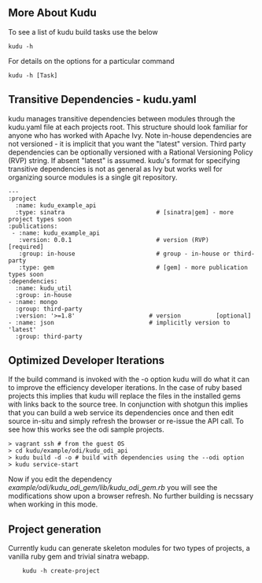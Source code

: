 ## More About Kudu

To see a list of kudu build tasks use the below

```
kudu -h
```

For details on the options for a particular command

```
kudu -h [Task]
```
## Transitive Dependencies - kudu.yaml

kudu manages transitive dependencies between modules through the kudu.yaml file at each projects root.  This structure should look familiar for anyone who has worked with Apache Ivy.  Note in-house dependencies are not versioned - it is implicit that you want the "latest" version. Third party dependencies can be optionally versioned with a Rational Versioning Policy (RVP) string.  If absent "latest" is assumed.  kudu's format for specifying transitive dependencies is not as general as Ivy but works well for organizing source modules is a single git repository.

```
---
:project
  :name: kudu_example_api
  :type: sinatra                          # [sinatra|gem] - more project types soon
:publications:
 - :name: kudu_example_api
   :version: 0.0.1                        # version (RVP)    [required]
   :group: in-house                       # group - in-house or third-party
   :type: gem                             # [gem] - more publication types soon
:dependencies:  
  :name: kudu_util
  :group: in-house                
- :name: mongo
  :group: third-party
  :version: '>=1.8'                     # version          [optional]
- :name: json                           # implicitly version to 'latest'
  :group: third-party  
```

## Optimized Developer Iterations

If the build command is invoked with the -o option kudu will do what it can to improve the efficiency developer iterations.  In the case of ruby based projects this implies that kudu will replace the files in the installed gems with links back to the source tree. In conjunction with shotgun this implies that you can build a web service its dependencies once and then edit source in-situ and simply refresh the browser or re-issue the API call.  To see how this works see the odi sample projects.

```
> vagrant ssh # from the guest OS 
> cd kudu/example/odi/kudu_odi_api
> kudu build -d -o # build with dependencies using the --odi option
> kudu service-start
```

Now if you edit the dependency *example/odi/kudu_odi_gem/lib/kudu_odi_gem.rb* you will see the modifications show upon a browser refresh.  No further building is necssary when working in this mode.

## Project generation

Currently kudu can generate skeleton modules for two types of projects, a vanilla ruby gem and trivial sinatra webapp. 

```
	kudu -h create-project
```





















































































































































































































































































































































































































































































































































































































































































































































































































































































































































































































































































































































































































































































































































































































































































































































































































































































































































































































































































































































































































































































































































































































































































































































































































































































































































































































































































































































































































































































































































































































































































































































































































































































































































































































































































































































































































































































































































































































































































































































































































































































































































































































































































































































































































































































































































































































































































































































































































































































































































































































































































































































































































































































































































































































































































































































































































































































































































































































































































































































































































































































































































































































































































































































































